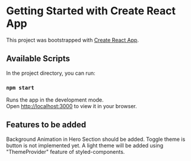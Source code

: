 # Getting Started with Create React App

This project was bootstrapped with [Create React App](https://github.com/facebook/create-react-app).

## Available Scripts

In the project directory, you can run:

### `npm start`

Runs the app in the development mode.\
Open [http://localhost:3000](http://localhost:3000) to view it in your browser.

## Features to be added

Background Animation in Hero Section should be added.
Toggle theme is button is not implemented yet. A light theme will be added using "ThemeProvider" feature of styled-components.
